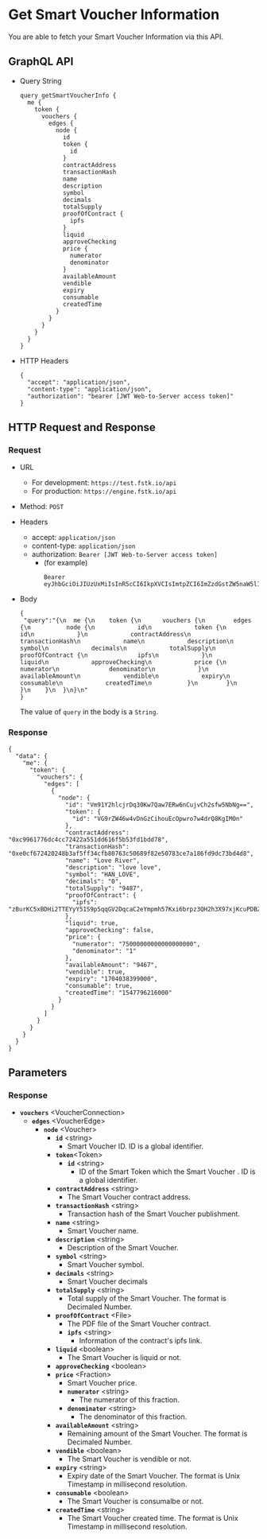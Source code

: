 
# Get Smart Voucher Information
You are able to fetch your Smart Voucher Information via this API.

## GraphQL API

- Query String
  ```
  query getSmartVoucherInfo {
    me {
      token {
        vouchers {
          edges {
            node {
              id
              token {
                id
              }
              contractAddress
              transactionHash
              name
              description
              symbol
              decimals
              totalSupply
              proofOfContract {
                ipfs
              }
              liquid
              approveChecking
              price {
                numerator
                denominator
              }
              availableAmount
              vendible
              expiry
              consumable
              createdTime
            }
          }
        }
      }
    }
  }
  ```
- HTTP Headers 
  ```
  {
    "accept": "application/json",
    "content-type": "application/json",
    "authorization": "bearer [JWT Web-to-Server access token]"
  }
  ```

## HTTP Request and Response
### Request

- URL
  - For development: `https://test.fstk.io/api`
  - For production: `https://engine.fstk.io/api`

- Method: `POST`

- Headers
  - accept: `application/json`
  - content-type: `application/json` 
  - authorization: `Bearer [JWT Web-to-Server access token]`
    - (for example)
      ```
      Bearer eyJhbGciOiJIUzUxMiIsInR5cCI6IkpXVCIsImtpZCI6ImZzdGstZW5naW5lIn0.eyJ1aWQiOiLDr1xiw73Ch8KDSFx1MDAxMcOowo5awrvCqsOAXHUwMDAywrwmIiwiaWF0IjoxNTM4NzA5MDM2LCJleHAiOjE1Mzg3OTU0MzYsImF1ZCI6InVybjpmc3RrOmVuZ2luZSIsImlzcyI6InVybjpmc3RrOmVuZ2luZSIsInN1YiI6InVybjpmc3RrOmVuZ2luZTphY2Nlc3NfdG9rZW4ifQ.msJZ61FHIkKtjUpDs4sx1Kk1rb9vdhus3ntUDj6rHNmsygiHTgOEMQFJMtVqtWqkNgrtRgGpngq8Rf47xTT53g
      ```

- Body
  ``` 
  {  
   "query":"{\n  me {\n    token {\n      vouchers {\n        edges {\n          node {\n            id\n            token {\n              id\n            }\n            contractAddress\n            transactionHash\n            name\n            description\n            symbol\n            decimals\n            totalSupply\n            proofOfContract {\n              ipfs\n            }\n            liquid\n            approveChecking\n            price {\n              numerator\n              denominator\n            }\n            availableAmount\n            vendible\n            expiry\n            consumable\n            createdTime\n          }\n        }\n      }\n    }\n  }\n}\n"
  }
  ```
  The value of `query` in the body is a `String`. 


### Response
```
{
  "data": {
    "me": {
      "token": {
        "vouchers": {
          "edges": [
            {
              "node": {
                "id": "Vm91Y2hlcjrDq30Kw7Qaw7ERw6nCujvCh2sfw5NbNg==",
                "token": {
                  "id": "VG9rZW46w4vDnGzCihouEcOpwro7w4drQ8KgIMOn"
                },
                "contractAddress": "0xc9961776dc4cc72422a551dd616f5b53fd1bdd78",
                "transactionHash": "0xe0cf672420248b3af5ff34cfb80763c50689f82e50783ce7a186fd9dc73bd4d8",
                "name": "Love River",
                "description": "love love",
                "symbol": "HAN_LOVE",
                "decimals": "0",
                "totalSupply": "9487",
                "proofOfContract": {
                  "ipfs": "zBurKC5xBDHi2TTEYyY51S9p5qqGV2DqcaC2eYmpmh57Kxi6brpz3QH2h3X97xjKcuPDBZasPBsAHjpjzGuBbNzWhNRCL/proofOfContract/default"
                },
                "liquid": true,
                "approveChecking": false,
                "price": {
                  "numerator": "75000000000000000000",
                  "denominator": "1"
                },
                "availableAmount": "9467",
                "vendible": true,
                "expiry": "1704038399000",
                "consumable": true,
                "createdTime": "1547796216000"
              }
            }
          ]
        }
      }
    }
  }
}
```

## Parameters
### Response
  - **`vouchers`** \<VoucherConnection>
    - **`edges`** \<VoucherEdge>
      - **`node`** \<Voucher>
        - **`id`** \<string>
          - Smart Voucher ID. ID is a global identifier.
        - **`token`**\<Token>
          - **`id`** \<string>
            - ID of the Smart Token which the Smart Voucher . ID is a global identifier.
        - **`contractAddress`** \<string>
          - The Smart Voucher contract address.
        - **`transactionHash`** \<string>
          - Transaction hash of the Smart Voucher publishment.
        - **`name`** \<string>
          - Smart Voucher name.
        - **`description`** \<string>
          - Description of the Smart Voucher.
        - **`symbol`** \<string>
          - Smart Voucher symbol.
        - **`decimals`** \<string>
          - Smart Voucher decimals
        - **`totalSupply`** \<string>
          - Total supply of the Smart Voucher. The format is Decimaled Number.
        - **`proofOfContract`** \<File>
          - The PDF file of the Smart Voucher contract.
          - **`ipfs`** \<string>
            - Information of the contract's ipfs link.
        - **`liquid`** \<boolean>
          - The Smart Voucher is liquid or not.
        - **`approveChecking`** \<boolean>
        - **`price`** \<Fraction>
          - Smart Voucher price.
          - **`numerator`** \<string>
            - The numerator of this fraction.
          - **`denominator`** \<string>
            - The denominator of this fraction.
        - **`availableAmount`** \<string>
          - Remaining amount of the Smart Voucher. The format is Decimaled Number.
        - **`vendible`** \<boolean>
          - The Smart Voucher is vendible or not.
        - **`expiry`** \<string>
          - Expiry date of the Smart Voucher. The format is Unix Timestamp in millisecond resolution.
        - **`consumable`** \<boolean>
          - The Smart Voucher is consumalbe or not.
        - **`createdTime`** \<string>
          - The Smart Voucher created time. The format is Unix Timestamp in millisecond resolution.
